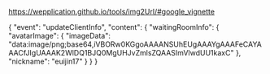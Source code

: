 https://wepplication.github.io/tools/img2Url/#google_vignette

{
  "event": "updateClientInfo",
  "content": {
    "waitingRoomInfo": {
		   "avatarImage": {
			   "imageData": "data:image/png;base64,iVBORw0KGgoAAAANSUhEUgAAAYgAAAFeCAYAAACfJIgUAAAK2WlDQ1BJQ0MgUHJvZmlsZQAASImVlwdUU1kaxC" 
		   },
		   "nickname": "euijin17"
		}
  }
}